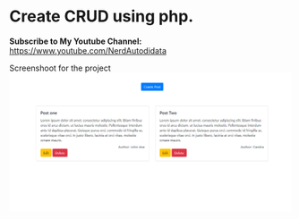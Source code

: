 # Create CRUD using php.

<b>Subscribe to My Youtube Channel:</b><br>
https://www.youtube.com/NerdAutodidata

Screenshoot for the project
![crud php oop pdo](./img/crud-php-oop.gif)
